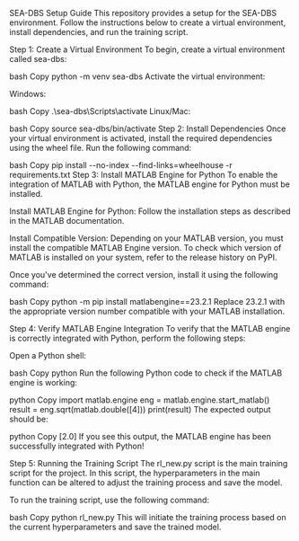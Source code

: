 SEA-DBS Setup Guide
This repository provides a setup for the SEA-DBS environment. Follow the instructions below to create a virtual environment, install dependencies, and run the training script.

Step 1: Create a Virtual Environment
To begin, create a virtual environment called sea-dbs:

bash
Copy
python -m venv sea-dbs
Activate the virtual environment:

Windows:

bash
Copy
.\sea-dbs\Scripts\activate
Linux/Mac:

bash
Copy
source sea-dbs/bin/activate
Step 2: Install Dependencies
Once your virtual environment is activated, install the required dependencies using the wheel file. Run the following command:

bash
Copy
pip install --no-index --find-links=wheelhouse -r requirements.txt
Step 3: Install MATLAB Engine for Python
To enable the integration of MATLAB with Python, the MATLAB engine for Python must be installed.

Install MATLAB Engine for Python:
Follow the installation steps as described in the MATLAB documentation.

Install Compatible Version:
Depending on your MATLAB version, you must install the compatible MATLAB Engine version. To check which version of MATLAB is installed on your system, refer to the release history on PyPI.

Once you've determined the correct version, install it using the following command:

bash
Copy
python -m pip install matlabengine==23.2.1
Replace 23.2.1 with the appropriate version number compatible with your MATLAB installation.

Step 4: Verify MATLAB Engine Integration
To verify that the MATLAB engine is correctly integrated with Python, perform the following steps:

Open a Python shell:

bash
Copy
python
Run the following Python code to check if the MATLAB engine is working:

python
Copy
import matlab.engine
eng = matlab.engine.start_matlab()
result = eng.sqrt(matlab.double([4]))
print(result)
The expected output should be:

python
Copy
[2.0]
If you see this output, the MATLAB engine has been successfully integrated with Python!

Step 5: Running the Training Script
The rl_new.py script is the main training script for the project. In this script, the hyperparameters in the main function can be altered to adjust the training process and save the model.

To run the training script, use the following command:

bash
Copy
python rl_new.py
This will initiate the training process based on the current hyperparameters and save the trained model.
